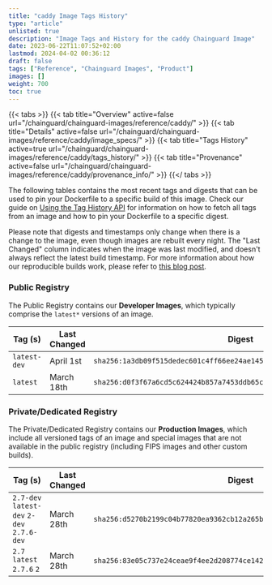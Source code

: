 ```yaml
---
title: "caddy Image Tags History"
type: "article"
unlisted: true
description: "Image Tags and History for the caddy Chainguard Image"
date: 2023-06-22T11:07:52+02:00
lastmod: 2024-04-02 00:36:12
draft: false
tags: ["Reference", "Chainguard Images", "Product"]
images: []
weight: 700
toc: true
---
```


{{< tabs >}}
{{< tab title="Overview" active=false url="/chainguard/chainguard-images/reference/caddy/" >}}
{{< tab title="Details" active=false url="/chainguard/chainguard-images/reference/caddy/image_specs/" >}}
{{< tab title="Tags History" active=true url="/chainguard/chainguard-images/reference/caddy/tags_history/" >}}
{{< tab title="Provenance" active=false url="/chainguard/chainguard-images/reference/caddy/provenance_info/" >}}
{{</ tabs >}}

The following tables contains the most recent tags and digests that can be used to pin your Dockerfile to a specific build of this image. Check our guide on [Using the Tag History API](/chainguard/chainguard-images/using-the-tag-history-api/) for information on how to fetch all tags from an image and how to pin your Dockerfile to a specific digest.

Please note that digests and timestamps only change when there is a change to the image, even though images are rebuilt every night. The "Last Changed" column indicates when the image was last modified, and doesn't always reflect the latest build timestamp. For more information about how our reproducible builds work, please refer to [this blog post](https://www.chainguard.dev/unchained/reproducing-chainguards-reproducible-image-builds).

### Public Registry
The Public Registry contains our **Developer Images**, which typically comprise the `latest*` versions of an image.

| Tag (s)       | Last Changed | Digest                                                                    |
|---------------|--------------|---------------------------------------------------------------------------|
|  `latest-dev` | April 1st    | `sha256:1a3db09f515dedec601c4ff66ee24ae145b11fb0af5c6530114f1f9b9c7e1498` |
|  `latest`     | March 18th   | `sha256:d0f3f67a6cd5c624424b857a7453ddb65c2570fb3150e9d7ddcd2901c470ecca` |


### Private/Dedicated Registry
The Private/Dedicated Registry contains our **Production Images**, which include all versioned tags of an image and special images that are not available in the public registry (including FIPS images and other custom builds).

| Tag (s)                                     | Last Changed | Digest                                                                    |
|---------------------------------------------|--------------|---------------------------------------------------------------------------|
|  `2.7-dev` `latest-dev` `2-dev` `2.7.6-dev` | March 28th   | `sha256:d5270b2199c04b77820ea9362cb12a265b0fc5c8b981c2a4bbd71549d5674e8f` |
|  `2.7` `latest` `2.7.6` `2`                 | March 28th   | `sha256:83e05c737e24ceae9f4ee2d208774ce142757feff2d8aa4f9ef7d04653a24af6` |

